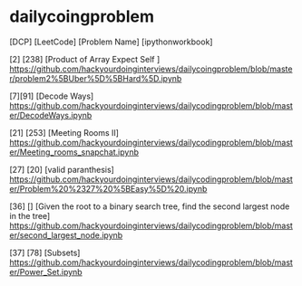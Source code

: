 # dailycoingproblem

[DCP] [LeetCode] [Problem Name] [ipythonworkbook] 

[2] [238] [Product of Array Expect Self ]
https://github.com/hackyourdoinginterviews/dailycoingproblem/blob/master/problem2%5BUber%5D%5BHard%5D.ipynb

[7][91] [Decode Ways]
https://github.com/hackyourdoinginterviews/dailycodingproblem/blob/master/DecodeWays.ipynb

[21] [253] [Meeting Rooms II]
https://github.com/hackyourdoinginterviews/dailycodingproblem/blob/master/Meeting_rooms_snapchat.ipynb

[27] [20] [valid paranthesis]
https://github.com/hackyourdoinginterviews/dailycodingproblem/blob/master/Problem%20%2327%20%5BEasy%5D%20.ipynb

[36] [] [Given the root to a binary search tree, find the second largest node in the tree]
https://github.com/hackyourdoinginterviews/dailycodingproblem/blob/master/second_largest_node.ipynb

[37] [78] [Subsets]
https://github.com/hackyourdoinginterviews/dailycodingproblem/blob/master/Power_Set.ipynb
